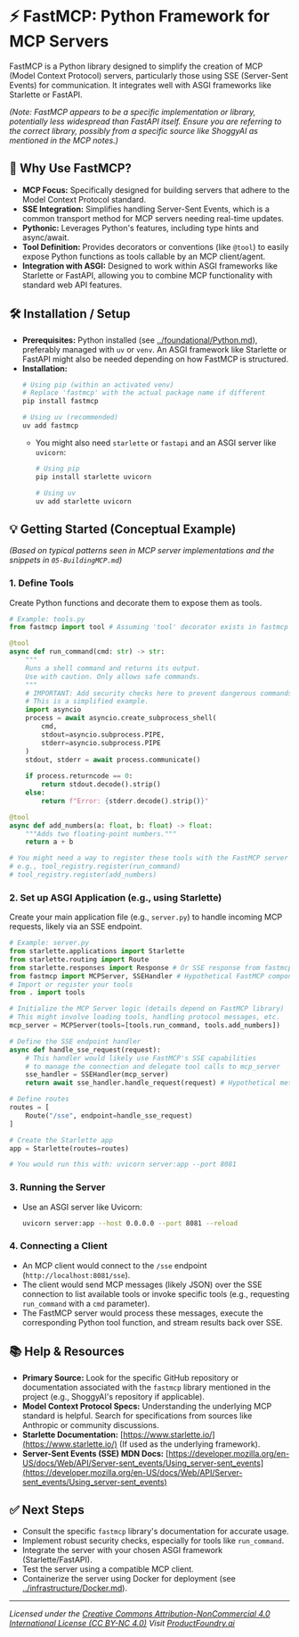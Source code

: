 # ⚡ FastMCP: Python Framework for MCP Servers

FastMCP is a Python library designed to simplify the creation of MCP (Model Context Protocol) servers, particularly those using SSE (Server-Sent Events) for communication. It integrates well with ASGI frameworks like Starlette or FastAPI.

*(Note: FastMCP appears to be a specific implementation or library, potentially less widespread than FastAPI itself. Ensure you are referring to the correct library, possibly from a specific source like ShoggyAI as mentioned in the MCP notes.)*

## 🚀 Why Use FastMCP?

*   **MCP Focus:** Specifically designed for building servers that adhere to the Model Context Protocol standard.
*   **SSE Integration:** Simplifies handling Server-Sent Events, which is a common transport method for MCP servers needing real-time updates.
*   **Pythonic:** Leverages Python's features, including type hints and async/await.
*   **Tool Definition:** Provides decorators or conventions (like `@tool`) to easily expose Python functions as tools callable by an MCP client/agent.
*   **Integration with ASGI:** Designed to work within ASGI frameworks like Starlette or FastAPI, allowing you to combine MCP functionality with standard web API features.

## 🛠️ Installation / Setup

*   **Prerequisites:** Python installed (see [../foundational/Python.md](../foundational/Python.md)), preferably managed with `uv` or `venv`. An ASGI framework like Starlette or FastAPI might also be needed depending on how FastMCP is structured.
*   **Installation:**
    ```bash
    # Using pip (within an activated venv)
    # Replace 'fastmcp' with the actual package name if different
    pip install fastmcp 

    # Using uv (recommended)
    uv add fastmcp 
    ```
    *   You might also need `starlette` or `fastapi` and an ASGI server like `uvicorn`:
        ```bash
        # Using pip
        pip install starlette uvicorn

        # Using uv
        uv add starlette uvicorn
        ```

## 💡 Getting Started (Conceptual Example)

*(Based on typical patterns seen in MCP server implementations and the snippets in `05-BuildingMCP.md`)*

### 1. Define Tools

Create Python functions and decorate them to expose them as tools.

```python
# Example: tools.py
from fastmcp import tool # Assuming 'tool' decorator exists in fastmcp

@tool
async def run_command(cmd: str) -> str:
    """
    Runs a shell command and returns its output.
    Use with caution. Only allows safe commands. 
    """
    # IMPORTANT: Add security checks here to prevent dangerous commands!
    # This is a simplified example.
    import asyncio
    process = await asyncio.create_subprocess_shell(
        cmd,
        stdout=asyncio.subprocess.PIPE,
        stderr=asyncio.subprocess.PIPE
    )
    stdout, stderr = await process.communicate()
    
    if process.returncode == 0:
        return stdout.decode().strip()
    else:
        return f"Error: {stderr.decode().strip()}"

@tool
async def add_numbers(a: float, b: float) -> float:
    """Adds two floating-point numbers."""
    return a + b

# You might need a way to register these tools with the FastMCP server instance
# e.g., tool_registry.register(run_command)
# tool_registry.register(add_numbers)
```

### 2. Set up ASGI Application (e.g., using Starlette)

Create your main application file (e.g., `server.py`) to handle incoming MCP requests, likely via an SSE endpoint.

```python
# Example: server.py
from starlette.applications import Starlette
from starlette.routing import Route
from starlette.responses import Response # Or SSE response from fastmcp/starlette
from fastmcp import MCPServer, SSEHandler # Hypothetical FastMCP components
# Import or register your tools
from . import tools 

# Initialize the MCP Server logic (details depend on FastMCP library)
# This might involve loading tools, handling protocol messages, etc.
mcp_server = MCPServer(tools=[tools.run_command, tools.add_numbers]) 

# Define the SSE endpoint handler
async def handle_sse_request(request):
    # This handler would likely use FastMCP's SSE capabilities
    # to manage the connection and delegate tool calls to mcp_server
    sse_handler = SSEHandler(mcp_server) 
    return await sse_handler.handle_request(request) # Hypothetical method

# Define routes
routes = [
    Route("/sse", endpoint=handle_sse_request) 
]

# Create the Starlette app
app = Starlette(routes=routes)

# You would run this with: uvicorn server:app --port 8081
```

### 3. Running the Server

*   Use an ASGI server like Uvicorn:
    ```bash
    uvicorn server:app --host 0.0.0.0 --port 8081 --reload 
    ```

### 4. Connecting a Client

*   An MCP client would connect to the `/sse` endpoint (`http://localhost:8081/sse`).
*   The client would send MCP messages (likely JSON) over the SSE connection to list available tools or invoke specific tools (e.g., requesting `run_command` with a `cmd` parameter).
*   The FastMCP server would process these messages, execute the corresponding Python tool function, and stream results back over SSE.

## 📚 Help & Resources

*   **Primary Source:** Look for the specific GitHub repository or documentation associated with the `fastmcp` library mentioned in the project (e.g., ShoggyAI's repository if applicable).
*   **Model Context Protocol Specs:** Understanding the underlying MCP standard is helpful. Search for specifications from sources like Anthropic or community discussions.
*   **Starlette Documentation:** [https://www.starlette.io/](https://www.starlette.io/) (If used as the underlying framework).
*   **Server-Sent Events (SSE) MDN Docs:** [https://developer.mozilla.org/en-US/docs/Web/API/Server-sent_events/Using_server-sent_events](https://developer.mozilla.org/en-US/docs/Web/API/Server-sent_events/Using_server-sent_events)

## ✅ Next Steps

*   Consult the specific `fastmcp` library's documentation for accurate usage.
*   Implement robust security checks, especially for tools like `run_command`.
*   Integrate the server with your chosen ASGI framework (Starlette/FastAPI).
*   Test the server using a compatible MCP client.
*   Containerize the server using Docker for deployment (see [../infrastructure/Docker.md](../infrastructure/Docker.md)).

---
*Licensed under the [Creative Commons Attribution-NonCommercial 4.0 International License (CC BY-NC 4.0)](https://creativecommons.org/licenses/by-nc/4.0/)*
*Visit [ProductFoundry.ai](https://productfoundry.ai)*
